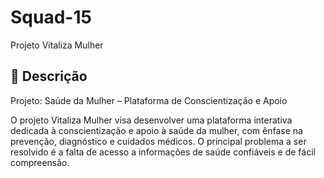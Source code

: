 # Squad-15
Projeto Vitaliza Mulher

## 📌 Descrição
Projeto: Saúde da Mulher – Plataforma de Conscientização e Apoio

O projeto Vitaliza Mulher visa desenvolver uma plataforma interativa dedicada à conscientização e apoio à saúde da mulher, com ênfase na prevenção, diagnóstico e cuidados médicos.
O principal problema a ser resolvido é a falta de acesso a informações de saúde confiáveis ​​e de fácil compreensão. 
